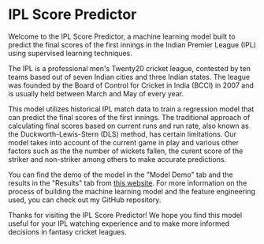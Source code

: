 # IPL Score Predictor

Welcome to the IPL Score Predictor, a machine learning model built to predict the final scores of the first innings in the Indian Premier League (IPL) using supervised learning techniques.

The IPL is a professional men's Twenty20 cricket league, contested by ten teams based out of seven Indian cities and three Indian states. The league was founded by the Board of Control for Cricket in India (BCCI) in 2007 and is usually held between March and May of every year.

This model utilizes historical IPL match data to train a regression model that can predict the final scores of the first innings. The traditional approach of calculating final scores based on current runs and run rate, also known as the Duckworth-Lewis-Stern (DLS) method, has certain limitations. Our model takes into account of the current game in play and various other factors such as the the number of wickets fallen, the curent score of the striker and non-striker among others to make accurate predictions.

You can find the demo of the model in the "Model Demo" tab and the results in the "Results" tab from [this website](https://aadityarock2000-predictivecricketscores-app-b6x7ac.streamlit.app/). For more information on the process of building the machine learning model and the feature engineering used, you can check out my GitHub repository.

Thanks for visiting the IPL Score Predictor! We hope you find this model useful for your IPL watching experience and to make more informed decisions in fantasy cricket leagues.